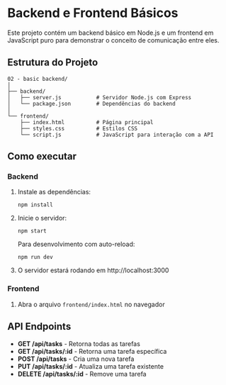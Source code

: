 # Backend e Frontend Básicos

Este projeto contém um backend básico em Node.js e um frontend em JavaScript puro para demonstrar o conceito de comunicação entre eles.

## Estrutura do Projeto

```
02 - basic backend/
│
├── backend/
│   ├── server.js           # Servidor Node.js com Express
│   └── package.json        # Dependências do backend
│
└── frontend/
    ├── index.html          # Página principal
    ├── styles.css          # Estilos CSS
    └── script.js           # JavaScript para interação com a API
```

## Como executar

### Backend

1. Instale as dependências:
   ```
   npm install
   ```

2. Inicie o servidor:
   ```
   npm start
   ```
   
   Para desenvolvimento com auto-reload:
   ```
   npm run dev
   ```

3. O servidor estará rodando em http://localhost:3000

### Frontend

1. Abra o arquivo `frontend/index.html` no navegador

## API Endpoints

- **GET /api/tasks** - Retorna todas as tarefas
- **GET /api/tasks/:id** - Retorna uma tarefa específica
- **POST /api/tasks** - Cria uma nova tarefa
- **PUT /api/tasks/:id** - Atualiza uma tarefa existente
- **DELETE /api/tasks/:id** - Remove uma tarefa 